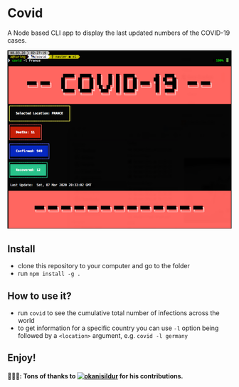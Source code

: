 # Covid
A Node based CLI app to display the last updated numbers of the COVID-19 cases.

![covid screenshot](https://github.com/buraktekin/covid/blob/master/public/ss1.png)

## Install
- clone this repository to your computer and go to the folder
- run `npm install -g .`

## How to use it?
- run `covid` to see the cumulative total number of infections across the world
- to get information for a specific country you can use `-l` option being followed by a `<location>` argument, 
  e.g. `covid -l germany`


## Enjoy\!

#### 🤜💥🤛: Tons of thanks to [![okanisildur](https://avatars1.githubusercontent.com/u/27828319?s=32&u=336ad943d9138cd09a4131cd804fc70d80d67dfb&v=4)](https://github.com/okanisildur) for his contributions.
